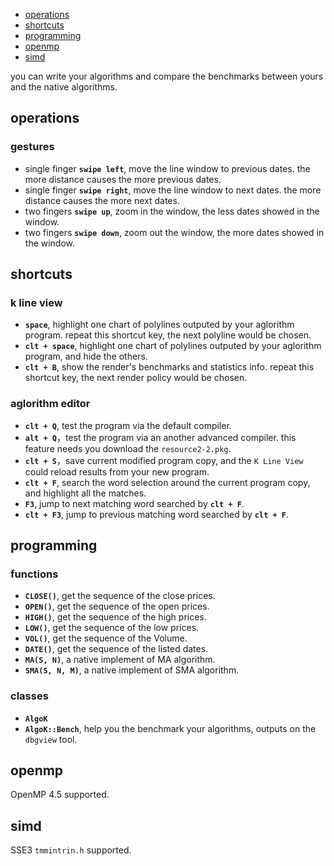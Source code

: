 * [operations](#operations)
* [shortcuts](#shortcuts)
* [programming](#programming)
* [openmp](#openmp)
* [simd](#simd)

you can write your algorithms and compare the benchmarks between yours and the native algorithms.

## operations
### gestures 
* single finger **`swipe left`**, move the line window to previous dates. the more distance causes the more previous dates.
* single finger **`swipe right`**, move the line window to next dates. the more distance causes the more next dates.
* two fingers **`swipe up`**, zoom in the window, the less dates showed in the window.
* two fingers **`swipe down`**, zoom out the window, the more dates showed in the window.

## shortcuts
### k line view
* **`space`**, highlight one chart of polylines outputed by your aglorithm program. repeat this shortcut key, the next polyline would be chosen.
* **`clt + space`**, highlight one chart of polylines outputed by your aglorithm program, and hide the others.
* **`clt + B`**, show the render's benchmarks and statistics info. repeat this shortcut key, the next render policy would be chosen.

### aglorithm editor
* **`clt + Q`**, test the program via the default compiler.
* **`alt + Q`**，test the program via an another advanced compiler. this feature needs you download the `resource2-2.pkg`.
* **`clt + S`**，save current modified program copy, and the `K Line View` could reload results from your new program.
* **`clt + F`**, search the word selection around the current program copy, and highlight all the matches.
* **`F3`**, jump to next matching word searched by **`clt + F`**.
* **`clt + F3`**, jump to previous matching word searched by **`clt + F`**.

## programming
### functions
* **`CLOSE()`**, get the sequence of the close prices.
* **`OPEN()`**, get the sequence of the open prices.
* **`HIGH()`**, get the sequence of the high prices.
* **`LOW()`**, get the sequence of the low prices.
* **`VOL()`**, get the sequence of the Volume.
* **`DATE()`**, get the sequence of the listed dates.
* **`MA(S, N)`**, a native implement of MA algorithm.
* **`SMA(S, N, M)`**, a native implement of SMA algorithm.

### classes
* **`AlgoK`**
* **`AlgoK::Bench`**, help you the benchmark your algorithms, outputs on the `dbgview` tool.

## openmp
OpenMP 4.5 supported.

## simd
SSE3 `tmmintrin.h` supported.
